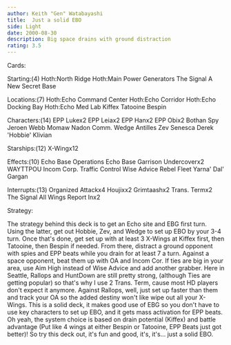 ```yaml
---
author: Keith "Gen" Watabayashi
title:  Just a solid EBO
side: Light
date: 2000-08-30
description: Big space drains with ground distraction
rating: 3.5
---
```

Cards: 

Starting:(4)
Hoth:North Ridge
Hoth:Main Power Generators
The Signal
A New Secret Base

Locations:(7)
Hoth:Echo Command Center
Hoth:Echo Corridor
Hoth:Echo Docking Bay
Hoth:Echo Med Lab
Kiffex
Tatooine
Bespin

Characters:(14)
EPP Lukex2
EPP Leiax2
EPP Hanx2
EPP Obix2
Bothan Spy
Jeroen Webb
Momaw Nadon
Comm. Wedge Antilles
Zev Senesca
Derek 'Hobbie' Klivian

Starships:(12)
X-Wingx12

Effects:(10)
Echo Base Operations
Echo Base Garrison
Undercoverx2
WAYTTPOU
Incom Corp.
Traffic Control
Wise Advice
Rebel Fleet
Yarna' Dal' Gargan

Interrupts:(13)
Organized Attackx4
Houjixx2
Grimtaashx2
Trans. Termx2
The Signal
All Wings Report Inx2


Strategy: 

The strategy behind this deck is to get an Echo site and EBG first turn. Using the latter, get out Hobbie, Zev, and Wedge to set up EBO by your 3-4 turn. Once that's done, get set up with at least 3 X-Wings at Kiffex first, then Tatooine, then Bespin if needed. From there, distract a ground opponent with spies and EPP beats while you drain for at least 7 a turn. Against a space opponent, beat them up with OA and Incom Cor. If ties are big in your area, use Aim High instead of Wise Advice and add another grabber. Here in Seattle, Rallops and HuntDown are still pretty strong, (although Ties are getting popular) so that's why I use 2 Trans. Term, cause most HD players don't expect it anymore. Against Rallops, well, just set up faster than them and track your OA so the added destiny won't like wipe out all your X-Wings.
This is a solid deck, it makes good use of EBG so you don't have to use key characters to set up EBO, and it gets mass activation for EPP beats. Oh yeah, the system choice is based on drain potential (Kiffex) and battle advantage (Put like 4 wings at either Bespin or Tatooine, EPP Beats just got better)! So try this deck out, it's fun and good, it's, it's... just a solid EBO.